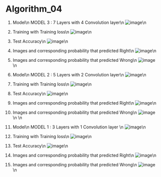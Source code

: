 # Algorithm_04
1. Model\n
MODEL 3 : 7 Layers with 4 Convolution layer\n
![image](https://user-images.githubusercontent.com/99858086/173227407-5fbad134-dffb-4566-8db9-204209603c18.png)\n

2. Training with Training loss\n
![image](https://user-images.githubusercontent.com/99858086/173227420-f5f935eb-9881-4e61-a2e4-3a366fbe9e9d.png)\n

3. Test Accuracy\n
![image](https://user-images.githubusercontent.com/99858086/173227433-a83690a4-0e5b-42a0-9d9b-5c6277bb8f4d.png)\n

4. Images and corresponding probability that predicted Right\n
![image](https://user-images.githubusercontent.com/99858086/173227443-0d36a7af-3217-4e0f-8dec-9bdbe841a9e7.png)\n

5. Images and corresponding probability that predicted Wrong\n
![image](https://user-images.githubusercontent.com/99858086/173227452-2a2021f5-3dae-47a1-a249-6020840eb57a.png)\n

1. Model\n
MODEL 2 : 5 Layers with 2 Convolution layer\n
![image](https://user-images.githubusercontent.com/99858086/173227535-2a6148d3-31f9-4acc-9015-a6b8fc22d8a7.png)\n

2. Training with Training loss\n
![image](https://user-images.githubusercontent.com/99858086/173227544-8eebca69-18e9-44b9-bd68-d5151e79d573.png)\n

3. Test Accuracy\n
![image](https://user-images.githubusercontent.com/99858086/173227565-c5159502-6a94-466c-bed0-dd609cd80d71.png)\n

4. Images and corresponding probability that predicted Right\n
![image](https://user-images.githubusercontent.com/99858086/173227579-008c036f-9940-4ee0-9e31-7dec723e6522.png)\n

5. Images and corresponding probability that predicted Wrong\n
![image](https://user-images.githubusercontent.com/99858086/173227593-75e4436a-4393-43c1-861a-e67857c2ced2.png)\n
\n
1. Model\n
MODEL 1 : 3 Layers with 1 Convolution layer  \n
![image](https://user-images.githubusercontent.com/99858086/173227662-e71f1a74-8395-41c1-9baa-41143de50b4f.png)\n

2. Training with Training loss\n
![image](https://user-images.githubusercontent.com/99858086/173227653-e9f98815-900d-4b14-b236-e88157f8e1d4.png)\n

3. Test Accuracy\n
![image](https://user-images.githubusercontent.com/99858086/173227758-77fb63bc-f296-4c72-927b-b4e0f71ac9ac.png)\n

4. Images and corresponding probability that predicted Right\n
![image](https://user-images.githubusercontent.com/99858086/173227770-da6cd6b4-23e7-41f5-b239-177327285142.png)\n

5. Images and corresponding probability that predicted Wrong\n
![image](https://user-images.githubusercontent.com/99858086/173227777-123cd385-008a-4ba7-88f1-3de79638ac58.png)\n

